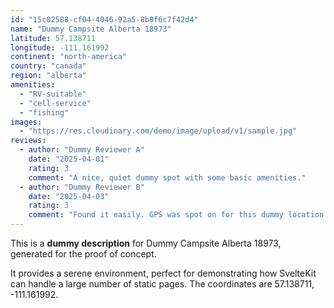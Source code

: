```yaml
---
id: "15c02588-cf04-4046-92a5-8b0f6c7f42d4"
name: "Dummy Campsite Alberta 18973"
latitude: 57.138711
longitude: -111.161992
continent: "north-america"
country: "canada"
region: "alberta"
amenities:
  - "RV-suitable"
  - "cell-service"
  - "fishing"
images:
  - "https://res.cloudinary.com/demo/image/upload/v1/sample.jpg"
reviews:
  - author: "Dummy Reviewer A"
    date: "2025-04-01"
    rating: 3
    comment: "A nice, quiet dummy spot with some basic amenities."
  - author: "Dummy Reviewer B"
    date: "2025-04-03"
    rating: 3
    comment: "Found it easily. GPS was spot on for this dummy location."
---
```


This is a **dummy description** for Dummy Campsite Alberta 18973, generated for the proof of concept.

It provides a serene environment, perfect for demonstrating how SvelteKit can handle a large number of static pages. The coordinates are 57.138711, -111.161992.
